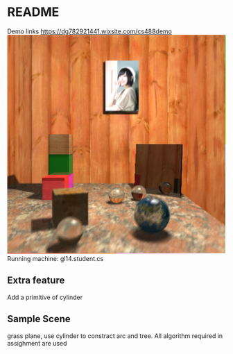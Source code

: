 README
======
Demo links https://dg782921441.wixsite.com/cs488demo
![Final Scene](https://github.com/GanDing/rayTracing/blob/master/images/finalscene.png)
Running machine: gl14.student.cs

Extra feature
-------------
Add a primitive of cylinder

Sample Scene
------------
grass plane, use cylinder to constract arc and tree. All algorithm required in assighment are used
